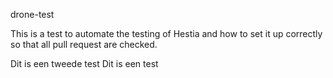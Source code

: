 drone-test

This is a test to automate the testing of Hestia and how to set it up correctly so that all pull request are checked. 

Dit is een tweede test 
Dit is een test 
